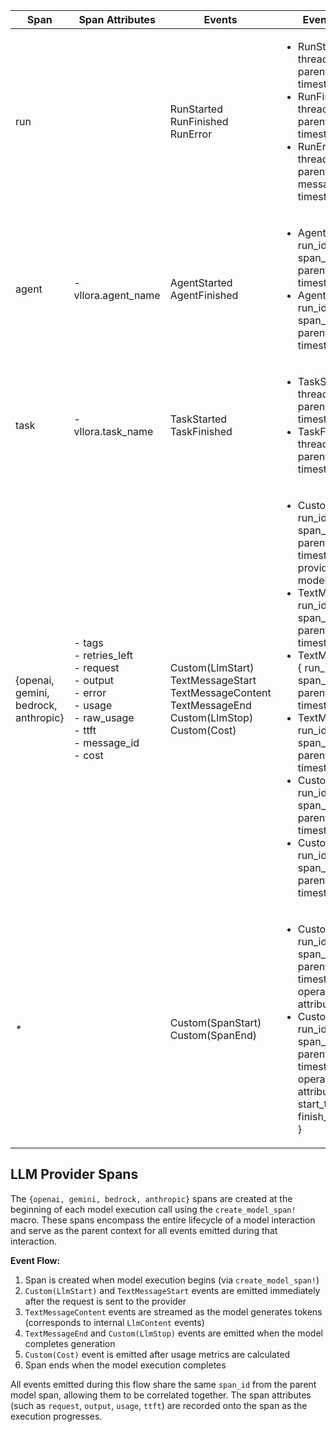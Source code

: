 | Span        | Span Attributes                                                                                                                                         | Events                          | Event Structure                                                                                                             |
|-------------|--------------------------------------------------------------------------------------------------------------------------------------------------------|----------------------------------|----------------------------------------------------------------------------------------------------------------------------|
| run    |   | RunStarted<br>RunFinished<br>RunError | <ul><li>RunStarted { run_id, thread_id, span_id, parent_span_id, timestamp }</li><li>RunFinished { run_id, thread_id, span_id, parent_span_id, timestamp }</li><li>RunError { run_id, thread_id, span_id, parent_span_id, message, code, timestamp }</li></ul> |
| agent    | - vllora.agent_name  | AgentStarted<br>AgentFinished | <ul><li>AgentStarted { run_id, thread_id, span_id, parent_span_id, timestamp, name }</li><li>AgentFinished { run_id, thread_id, span_id, parent_span_id, timestamp }</li></ul> |
| task    | - vllora.task_name  | TaskStarted<br>TaskFinished | <ul><li>TaskStarted { run_id, thread_id, span_id, parent_span_id, timestamp, name }</li><li>TaskFinished { run_id, thread_id, span_id, parent_span_id, timestamp }</li></ul> |
| {openai, gemini, bedrock, anthropic}    | - tags<br>- retries_left<br>- request<br>- output<br>- error<br>- usage<br>- raw_usage<br>- ttft<br>- message_id<br>- cost  | Custom(LlmStart)<br>TextMessageStart<br>TextMessageContent<br>TextMessageEnd<br>Custom(LlmStop)<br>Custom(Cost) | <ul><li>Custom(LlmStart) { run_id, thread_id, span_id, parent_span_id, timestamp, provider_name, model_name, input }</li><li>TextMessageStart { run_id, thread_id, span_id, parent_span_id, timestamp, role }</li><li>TextMessageContent { run_id, thread_id, span_id, parent_span_id, timestamp, delta }</li><li>TextMessageEnd { run_id, thread_id, span_id, parent_span_id, timestamp }</li><li>Custom(LlmStop) { run_id, thread_id, span_id, parent_span_id, timestamp, content }</li><li>Custom(Cost) { run_id, thread_id, span_id, parent_span_id, timestamp, value }</li></ul> |
| *    |   | Custom(SpanStart)<br>Custom(SpanEnd) | <ul><li>Custom(SpanStart) { run_id, thread_id, span_id, parent_span_id, timestamp, operation_name, attributes }</li><li>Custom(SpanEnd) { run_id, thread_id, span_id, parent_span_id, timestamp, operation_name, attributes, start_time_unix_nano, finish_time_unix_nano }</li></ul> |

## LLM Provider Spans

The `{openai, gemini, bedrock, anthropic}` spans are created at the beginning of each model execution call using the `create_model_span!` macro. These spans encompass the entire lifecycle of a model interaction and serve as the parent context for all events emitted during that interaction.

**Event Flow:**
1. Span is created when model execution begins (via `create_model_span!`)
2. `Custom(LlmStart)` and `TextMessageStart` events are emitted immediately after the request is sent to the provider
3. `TextMessageContent` events are streamed as the model generates tokens (corresponds to internal `LlmContent` events)
4. `TextMessageEnd` and `Custom(LlmStop)` events are emitted when the model completes generation
5. `Custom(Cost)` event is emitted after usage metrics are calculated
6. Span ends when the model execution completes

All events emitted during this flow share the same `span_id` from the parent model span, allowing them to be correlated together. The span attributes (such as `request`, `output`, `usage`, `ttft`) are recorded onto the span as the execution progresses.


